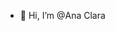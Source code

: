 - 👋 Hi, I’m @Ana Clara

<!---
AnaClari/AnaClari is a ✨ special ✨ repository because its `README.md` (this file) appears on your GitHub profile.
You can click the Preview link to take a look at your changes.
--->
